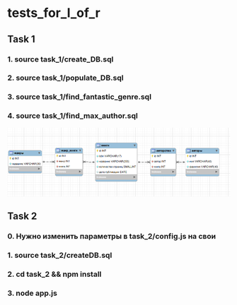 # tests_for_l_of_r

## Task 1

### 1. source task_1/create_DB.sql
### 2. source task_1/populate_DB.sql
### 3. source task_1/find_fantastic_genre.sql
### 4. source task_1/find_max_author.sql

![ER_Diagram.png](./task_1/ER_Diagram.png)

## Task 2

### 0. Нужно изменить параметры в task_2/config.js на свои
### 1. source task_2/createDB.sql
### 2. cd task_2 && npm install
### 3. node app.js